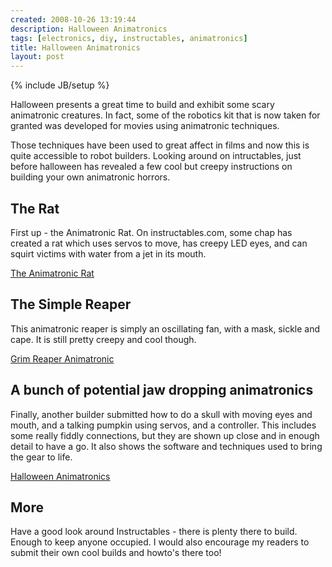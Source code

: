 ```yaml
---
created: 2008-10-26 13:19:44
description: Halloween Animatronics
tags: [electronics, diy, instructables, animatronics]
title: Halloween Animatronics
layout: post
---
```

{% include JB/setup %}

Halloween presents a great time to build and exhibit some scary animatronic creatures. In fact, some of the robotics kit that is now taken for granted was developed for movies using animatronic techniques.

Those techniques have been used to great affect in films and now this is quite accessible to robot builders. Looking around on intructables, just before halloween has revealed a few cool but creepy instructions on building your own animatronic horrors.

## The Rat

First up - the Animatronic Rat. On instructables.com, some chap has created a rat which uses servos to move, has creepy LED eyes, and can squirt victims with water from a jet in its mouth.

[The Animatronic Rat](https://www.instructables.com/Animatronic-Rat/)

## The Simple Reaper

This animatronic reaper is simply an oscillating fan, with a mask, sickle and cape. It is still pretty creepy and cool though.

[Grim Reaper Animatronic](http://www.instructables.com/id/Grim-Reaper-Animatronic/)

## A bunch of potential jaw dropping animatronics

Finally, another builder submitted how to do a skull with moving eyes and mouth, and a talking pumpkin using servos, and a controller. This includes some really fiddly connections, but they are shown up close and in enough detail to have a go. It also shows the software and techniques used to bring the gear to life.

[Halloween Animatronics](http://www.instructables.com/howto/Halloween+Animatronics/)

## More

Have a good look around Instructables - there is plenty there to build. Enough to keep anyone occupied. I would also encourage my readers to submit their own cool builds and howto's there too!
